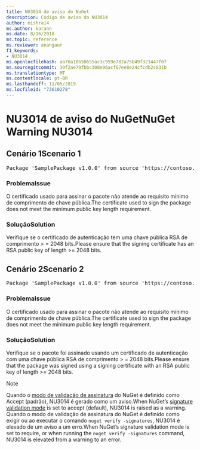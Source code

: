 ```yaml
---
title: NU3014 de aviso do NuGet
description: Código de aviso do NU3014
author: mishra14
ms.author: karann
ms.date: 8/16/2018
ms.topic: reference
ms.reviewer: anangaur
f1_keywords:
- NU3014
ms.openlocfilehash: aa76a10b58655ac3c959e782a75b49f321447f0f
ms.sourcegitcommit: 39f2ae79fbbc308e06acf67ee8e24cfcdb2c831b
ms.translationtype: MT
ms.contentlocale: pt-BR
ms.lasthandoff: 11/05/2019
ms.locfileid: "73610278"
---
```

# <a name="nuget-warning-nu3014"></a><span data-ttu-id="a0170-103">NU3014 de aviso do NuGet</span><span class="sxs-lookup"><span data-stu-id="a0170-103">NuGet Warning NU3014</span></span>

## <a name="scenario-1"></a><span data-ttu-id="a0170-104">Cenário 1</span><span class="sxs-lookup"><span data-stu-id="a0170-104">Scenario 1</span></span>

<pre>Package 'SamplePackage v1.0.0' from source 'https://contoso.com/index.json': The signing certificate does not meet a minimum public key length requirement.</pre>

### <a name="issue"></a><span data-ttu-id="a0170-105">Problema</span><span class="sxs-lookup"><span data-stu-id="a0170-105">Issue</span></span>

<span data-ttu-id="a0170-106">O certificado usado para assinar o pacote não atende ao requisito mínimo de comprimento de chave pública.</span><span class="sxs-lookup"><span data-stu-id="a0170-106">The certificate used to sign the package does not meet the minimum public key length requirement.</span></span>


### <a name="solution"></a><span data-ttu-id="a0170-107">Solução</span><span class="sxs-lookup"><span data-stu-id="a0170-107">Solution</span></span>

<span data-ttu-id="a0170-108">Verifique se o certificado de autenticação tem uma chave pública RSA de comprimento > = 2048 bits.</span><span class="sxs-lookup"><span data-stu-id="a0170-108">Please ensure that the signing certificate has an RSA public key of length >= 2048 bits.</span></span>



## <a name="scenario-2"></a><span data-ttu-id="a0170-109">Cenário 2</span><span class="sxs-lookup"><span data-stu-id="a0170-109">Scenario 2</span></span>

<pre>Package 'SamplePackage v1.0.0' from source 'https://contoso.com/index.json': The primary signature's certificate does not meet a minimum public key length requirement.</pre>

### <a name="issue"></a><span data-ttu-id="a0170-110">Problema</span><span class="sxs-lookup"><span data-stu-id="a0170-110">Issue</span></span>

<span data-ttu-id="a0170-111">O certificado usado para assinar o pacote não atende ao requisito mínimo de comprimento de chave pública.</span><span class="sxs-lookup"><span data-stu-id="a0170-111">The certificate used to sign the package does not meet the minimum public key length requirement.</span></span>


### <a name="solution"></a><span data-ttu-id="a0170-112">Solução</span><span class="sxs-lookup"><span data-stu-id="a0170-112">Solution</span></span>

<span data-ttu-id="a0170-113">Verifique se o pacote foi assinado usando um certificado de autenticação com uma chave pública RSA de comprimento > = 2048 bits.</span><span class="sxs-lookup"><span data-stu-id="a0170-113">Please ensure that the package was signed using a signing certificate with an RSA public key of length >= 2048 bits.</span></span>


> [!Note]
> <span data-ttu-id="a0170-114">Quando o [modo de validação de assinatura](https://docs.microsoft.com/nuget/consume-packages/installing-signed-packages#configure-package-signature-requirements) do NuGet é definido como Accept (padrão), NU3014 é gerado como um aviso.</span><span class="sxs-lookup"><span data-stu-id="a0170-114">When NuGet’s [signature validation mode](https://docs.microsoft.com/nuget/consume-packages/installing-signed-packages#configure-package-signature-requirements) is set to accept (default), NU3014 is raised as a warning.</span></span> <span data-ttu-id="a0170-115">Quando o modo de validação de assinatura do NuGet é definido como exigir ou ao executar o comando `nuget verify -signatures`, NU3014 é elevado de um aviso a um erro.</span><span class="sxs-lookup"><span data-stu-id="a0170-115">When NuGet’s signature validation mode is set to require, or when running the `nuget verify -signatures` command, NU3014 is elevated from a warning to an error.</span></span> 
